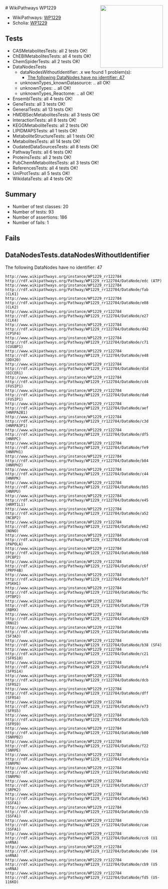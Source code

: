 <img style="float: right; width: 200px" src="https://upload.wikimedia.org/wikipedia/commons/thumb/8/83/Wplogo_with_text_500.png/640px-Wplogo_with_text_500.png" />
# WikiPathways WP1229

* WikiPathways: [WP1229](https://wikipathways.org/pathways/WP1229)
* Scholia: [WP1229](https://scholia.toolforge.org/wikipathways/WP1229)
## Tests
* CASMetabolitesTests: all 2 tests OK!
* ChEBIMetabolitesTests: all 4 tests OK!
* ChemSpiderTests: all 2 tests OK!
* DataNodesTests
    * dataNodesWithoutIdentifier: .x we found 1 problem(s):
        * [The following DataNodes have no identifier: 47](#8792c4f4)
    * unknownTypes_knownDatasource: .. all OK!
    * unknownTypes: .. all OK!
    * unknownTypes_Reactome: .. all OK!
* EnsemblTests: all 4 tests OK!
* GeneTests: all 3 tests OK!
* GeneralTests: all 13 tests OK!
* HMDBSecMetabolitesTests: all 3 tests OK!
* InteractionTests: all 8 tests OK!
* KEGGMetaboliteTests: all 2 tests OK!
* LIPIDMAPSTests: all 1 tests OK!
* MetaboliteStructureTests: all 1 tests OK!
* MetabolitesTests: all 14 tests OK!
* OudatedDataSourcesTests: all 8 tests OK!
* PathwayTests: all 6 tests OK!
* ProteinsTests: all 2 tests OK!
* PubChemMetabolitesTests: all 3 tests OK!
* ReferencesTests: all 4 tests OK!
* UniProtTests: all 5 tests OK!
* WikidataTests: all 4 tests OK!


## Summary

* Number of test classes: 20
* Number of tests: 93
* Number of assertions: 186
* Number of fails: 1

## Fails

<a name="8792c4f4" />

## DataNodesTests.dataNodesWithoutIdentifier

The following DataNodes have no identifier: 47
```
http://www.wikipathways.org/instance/WP1229_rr122784 http://rdf.wikipathways.org/Pathway/WP1229_rr122784/DataNode/edc (ATP)
http://www.wikipathways.org/instance/WP1229_rr122784 http://rdf.wikipathways.org/Pathway/WP1229_rr122784/DataNode/fab (CLK1)
http://www.wikipathways.org/instance/WP1229_rr122784 http://rdf.wikipathways.org/Pathway/WP1229_rr122784/DataNode/e08 (CLK2)
http://www.wikipathways.org/instance/WP1229_rr122784 http://rdf.wikipathways.org/Pathway/WP1229_rr122784/DataNode/e27 (CLK4)
http://www.wikipathways.org/instance/WP1229_rr122784 http://rdf.wikipathways.org/Pathway/WP1229_rr122784/DataNode/d42 (CPSF4)
http://www.wikipathways.org/instance/WP1229_rr122784 http://rdf.wikipathways.org/Pathway/WP1229_rr122784/DataNode/c71 (CUGBP1)
http://www.wikipathways.org/instance/WP1229_rr122784 http://rdf.wikipathways.org/Pathway/WP1229_rr122784/DataNode/e48 (DDX20)
http://www.wikipathways.org/instance/WP1229_rr122784 http://rdf.wikipathways.org/Pathway/WP1229_rr122784/DataNode/d1d (DICER1)
http://www.wikipathways.org/instance/WP1229_rr122784 http://rdf.wikipathways.org/Pathway/WP1229_rr122784/DataNode/cd4 (FUSIP1)
http://www.wikipathways.org/instance/WP1229_rr122784 http://rdf.wikipathways.org/Pathway/WP1229_rr122784/DataNode/da0 (FUSIP1)
http://www.wikipathways.org/instance/WP1229_rr122784 http://rdf.wikipathways.org/Pathway/WP1229_rr122784/DataNode/aef (HNRPA2B1)
http://www.wikipathways.org/instance/WP1229_rr122784 http://rdf.wikipathways.org/Pathway/WP1229_rr122784/DataNode/c3d (HNRPA3P1)
http://www.wikipathways.org/instance/WP1229_rr122784 http://rdf.wikipathways.org/Pathway/WP1229_rr122784/DataNode/df5 (HNRPC)
http://www.wikipathways.org/instance/WP1229_rr122784 http://rdf.wikipathways.org/Pathway/WP1229_rr122784/DataNode/fe9 (HNRPH1)
http://www.wikipathways.org/instance/WP1229_rr122784 http://rdf.wikipathways.org/Pathway/WP1229_rr122784/DataNode/b84 (HNRPH2)
http://www.wikipathways.org/instance/WP1229_rr122784 http://rdf.wikipathways.org/Pathway/WP1229_rr122784/DataNode/c44 (HNRPK)
http://www.wikipathways.org/instance/WP1229_rr122784 http://rdf.wikipathways.org/Pathway/WP1229_rr122784/DataNode/bb5 (HNRPU)
http://www.wikipathways.org/instance/WP1229_rr122784 http://rdf.wikipathways.org/Pathway/WP1229_rr122784/DataNode/e45 (HRMT1L1)
http://www.wikipathways.org/instance/WP1229_rr122784 http://rdf.wikipathways.org/Pathway/WP1229_rr122784/DataNode/a52 (NCBP2)
http://www.wikipathways.org/instance/WP1229_rr122784 http://rdf.wikipathways.org/Pathway/WP1229_rr122784/DataNode/e62 (NONO)
http://www.wikipathways.org/instance/WP1229_rr122784 http://rdf.wikipathways.org/Pathway/WP1229_rr122784/DataNode/ce8 (PAPOLA)
http://www.wikipathways.org/instance/WP1229_rr122784 http://rdf.wikipathways.org/Pathway/WP1229_rr122784/DataNode/bb8 (PCBP2)
http://www.wikipathways.org/instance/WP1229_rr122784 http://rdf.wikipathways.org/Pathway/WP1229_rr122784/DataNode/c6f (PRPF4B)
http://www.wikipathways.org/instance/WP1229_rr122784 http://rdf.wikipathways.org/Pathway/WP1229_rr122784/DataNode/b7f (PSKH1)
http://www.wikipathways.org/instance/WP1229_rr122784 http://rdf.wikipathways.org/Pathway/WP1229_rr122784/DataNode/fbc (PTBP2)
http://www.wikipathways.org/instance/WP1229_rr122784 http://rdf.wikipathways.org/Pathway/WP1229_rr122784/DataNode/f39 (RBMX)
http://www.wikipathways.org/instance/WP1229_rr122784 http://rdf.wikipathways.org/Pathway/WP1229_rr122784/DataNode/d29 (RNU2)
http://www.wikipathways.org/instance/WP1229_rr122784 http://rdf.wikipathways.org/Pathway/WP1229_rr122784/DataNode/e0a (SF3A3)
http://www.wikipathways.org/instance/WP1229_rr122784 http://rdf.wikipathways.org/Pathway/WP1229_rr122784/DataNode/b38 (SF4)
http://www.wikipathways.org/instance/WP1229_rr122784 http://rdf.wikipathways.org/Pathway/WP1229_rr122784/DataNode/c21 (SFRS10)
http://www.wikipathways.org/instance/WP1229_rr122784 http://rdf.wikipathways.org/Pathway/WP1229_rr122784/DataNode/ef4 (SFRS14)
http://www.wikipathways.org/instance/WP1229_rr122784 http://rdf.wikipathways.org/Pathway/WP1229_rr122784/DataNode/dcb (SFRS2)
http://www.wikipathways.org/instance/WP1229_rr122784 http://rdf.wikipathways.org/Pathway/WP1229_rr122784/DataNode/dff (SFRS4)
http://www.wikipathways.org/instance/WP1229_rr122784 http://rdf.wikipathways.org/Pathway/WP1229_rr122784/DataNode/e73 (SFRS5)
http://www.wikipathways.org/instance/WP1229_rr122784 http://rdf.wikipathways.org/Pathway/WP1229_rr122784/DataNode/b2b (SFRS9)
http://www.wikipathways.org/instance/WP1229_rr122784 http://rdf.wikipathways.org/Pathway/WP1229_rr122784/DataNode/b80 (SNRPB2)
http://www.wikipathways.org/instance/WP1229_rr122784 http://rdf.wikipathways.org/Pathway/WP1229_rr122784/DataNode/f22 (SNRPE)
http://www.wikipathways.org/instance/WP1229_rr122784 http://rdf.wikipathways.org/Pathway/WP1229_rr122784/DataNode/e1a (SNRPN)
http://www.wikipathways.org/instance/WP1229_rr122784 http://rdf.wikipathways.org/Pathway/WP1229_rr122784/DataNode/e92 (SNRPN)
http://www.wikipathways.org/instance/WP1229_rr122784 http://rdf.wikipathways.org/Pathway/WP1229_rr122784/DataNode/c37 (SRPK2)
http://www.wikipathways.org/instance/WP1229_rr122784 http://rdf.wikipathways.org/Pathway/WP1229_rr122784/DataNode/b63 (SSFA1)
http://www.wikipathways.org/instance/WP1229_rr122784 http://rdf.wikipathways.org/Pathway/WP1229_rr122784/DataNode/c5b (SSFA1)
http://www.wikipathways.org/instance/WP1229_rr122784 http://rdf.wikipathways.org/Pathway/WP1229_rr122784/DataNode/cae (SSFA1)
http://www.wikipathways.org/instance/WP1229_rr122784 http://rdf.wikipathways.org/Pathway/WP1229_rr122784/DataNode/cc6 (U1 snRNA)
http://www.wikipathways.org/instance/WP1229_rr122784 http://rdf.wikipathways.org/Pathway/WP1229_rr122784/DataNode/a0e (U4 snRNA)
http://www.wikipathways.org/instance/WP1229_rr122784 http://rdf.wikipathways.org/Pathway/WP1229_rr122784/DataNode/cb9 (U5 snRNA)
http://www.wikipathways.org/instance/WP1229_rr122784 http://rdf.wikipathways.org/Pathway/WP1229_rr122784/DataNode/fd5 (U5-116KD)
```

